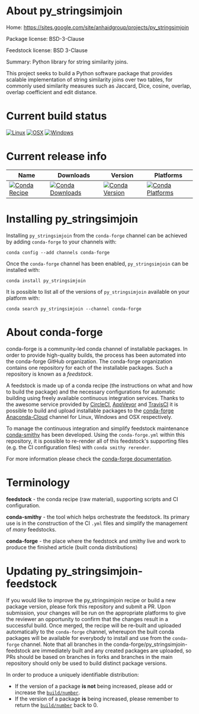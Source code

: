 About py_stringsimjoin
======================

Home: https://sites.google.com/site/anhaidgroup/projects/py_stringsimjoin

Package license: BSD-3-Clause

Feedstock license: BSD 3-Clause

Summary: Python library for string similarity joins.

This project seeks to build a Python software package that provides
scalable implementation of string similarity joins over two tables,
for commonly used similarity measures such as Jaccard, Dice, cosine,
overlap, overlap coefficient and edit distance.


Current build status
====================

[![Linux](https://img.shields.io/circleci/project/github/conda-forge/py_stringsimjoin-feedstock/master.svg?label=Linux)](https://circleci.com/gh/conda-forge/py_stringsimjoin-feedstock)
[![OSX](https://img.shields.io/travis/conda-forge/py_stringsimjoin-feedstock/master.svg?label=macOS)](https://travis-ci.org/conda-forge/py_stringsimjoin-feedstock)
[![Windows](https://img.shields.io/appveyor/ci/conda-forge/py_stringsimjoin-feedstock/master.svg?label=Windows)](https://ci.appveyor.com/project/conda-forge/py-stringsimjoin-feedstock/branch/master)

Current release info
====================

| Name | Downloads | Version | Platforms |
| --- | --- | --- | --- |
| [![Conda Recipe](https://img.shields.io/badge/recipe-py_stringsimjoin-green.svg)](https://anaconda.org/conda-forge/py_stringsimjoin) | [![Conda Downloads](https://img.shields.io/conda/dn/conda-forge/py_stringsimjoin.svg)](https://anaconda.org/conda-forge/py_stringsimjoin) | [![Conda Version](https://img.shields.io/conda/vn/conda-forge/py_stringsimjoin.svg)](https://anaconda.org/conda-forge/py_stringsimjoin) | [![Conda Platforms](https://img.shields.io/conda/pn/conda-forge/py_stringsimjoin.svg)](https://anaconda.org/conda-forge/py_stringsimjoin) |

Installing py_stringsimjoin
===========================

Installing `py_stringsimjoin` from the `conda-forge` channel can be achieved by adding `conda-forge` to your channels with:

```
conda config --add channels conda-forge
```

Once the `conda-forge` channel has been enabled, `py_stringsimjoin` can be installed with:

```
conda install py_stringsimjoin
```

It is possible to list all of the versions of `py_stringsimjoin` available on your platform with:

```
conda search py_stringsimjoin --channel conda-forge
```


About conda-forge
=================

conda-forge is a community-led conda channel of installable packages.
In order to provide high-quality builds, the process has been automated into the
conda-forge GitHub organization. The conda-forge organization contains one repository
for each of the installable packages. Such a repository is known as a *feedstock*.

A feedstock is made up of a conda recipe (the instructions on what and how to build
the package) and the necessary configurations for automatic building using freely
available continuous integration services. Thanks to the awesome service provided by
[CircleCI](https://circleci.com/), [AppVeyor](http://www.appveyor.com/)
and [TravisCI](https://travis-ci.org/) it is possible to build and upload installable
packages to the [conda-forge](https://anaconda.org/conda-forge)
[Anaconda-Cloud](http://docs.anaconda.org/) channel for Linux, Windows and OSX respectively.

To manage the continuous integration and simplify feedstock maintenance
[conda-smithy](http://github.com/conda-forge/conda-smithy) has been developed.
Using the ``conda-forge.yml`` within this repository, it is possible to re-render all of
this feedstock's supporting files (e.g. the CI configuration files) with ``conda smithy rerender``.

For more information please check the [conda-forge documentation](https://conda-forge.org/docs/).

Terminology
===========

**feedstock** - the conda recipe (raw material), supporting scripts and CI configuration.

**conda-smithy** - the tool which helps orchestrate the feedstock.
                   Its primary use is in the construction of the CI ``.yml`` files
                   and simplify the management of *many* feedstocks.

**conda-forge** - the place where the feedstock and smithy live and work to
                  produce the finished article (built conda distributions)


Updating py_stringsimjoin-feedstock
===================================

If you would like to improve the py_stringsimjoin recipe or build a new
package version, please fork this repository and submit a PR. Upon submission,
your changes will be run on the appropriate platforms to give the reviewer an
opportunity to confirm that the changes result in a successful build. Once
merged, the recipe will be re-built and uploaded automatically to the
`conda-forge` channel, whereupon the built conda packages will be available for
everybody to install and use from the `conda-forge` channel.
Note that all branches in the conda-forge/py_stringsimjoin-feedstock are
immediately built and any created packages are uploaded, so PRs should be based
on branches in forks and branches in the main repository should only be used to
build distinct package versions.

In order to produce a uniquely identifiable distribution:
 * If the version of a package **is not** being increased, please add or increase
   the [``build/number``](http://conda.pydata.org/docs/building/meta-yaml.html#build-number-and-string).
 * If the version of a package **is** being increased, please remember to return
   the [``build/number``](http://conda.pydata.org/docs/building/meta-yaml.html#build-number-and-string)
   back to 0.